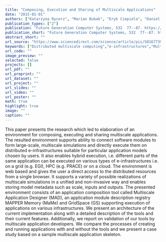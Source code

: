 ```yaml
---
title: "Composing, Execution and Sharing of Multiscale Applications"
date: "2015-01-01"
authors: ["Katarzyna Rycerz", "Marian Bubak", "Eryk Ciepiela", "Daniel Harezlak", "Tomasz Gubala", "Jan Meizner", "Maciej Pawlik", "Bartosz Wilk"]
publication_types: ["2"]
publication: "Future Generation Computer Systems, 532  77--87. https://doi.org/10.1016/j.future.2015.06.002"
publication_short: "Future Generation Computer Systems, 532  77--87. https://doi.org/10.1016/j.future.2015.06.002"
abstract_short: ""
url_source: "https://www.sciencedirect.com/science/article/pii/S0167739X15002034"
keywords: ["Distributed multiscale computing","e-infrastructures","Multiscale modeling","Multiscale simulations","Tools and environments"]
url_code: ""
image_preview: ""
selected: false
projects: []
url_pdf: ""
url_preprint: ""
url_dataset: ""
url_project: ""
url_slides: ""
url_video: ""
url_poster: ""
math: true
highlight: true
image: ""
caption: ""
---
```

This paper presents the research which led to elaboration of an environment for composing, executing and sharing multiscale applications. The resulted environment supports ability to connect software modules to form large-scale, multiscale simulations and directly execute them on distributed e-infrastructures suitable for particular application models chosen by users. It also enables hybrid execution, i.e. different parts of the same application can be executed on various types of e-infrastructures i.e. on a grid (e.g. EGI), HPC (e.g. PRACE) or on a cloud. The environment is web based and gives the user a direct access to the distributed resources from a single browser. It supports a variety of possible realizations of multiscale simulations in a unified and non-invasive way and enables storing model metadata such as scale, inputs and outputs. The presented environment consists of an application composition tool called Multiscale Application Designer (MAD), an application module description registry MAPPER Memory (MaMe) and GridSpace (GS) supporting execution of applications on various infrastructures. We present an architecture of the current implementation along with a detailed description of the tools and their current features. Additionally, we report on validation of our tools by multiscale application developers. We compare the processes of creating and running applications with and without the tools and we present a case study based on a sample multiscale application skeleton.
